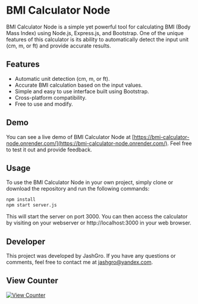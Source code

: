 # BMI Calculator Node

BMI Calculator Node is a simple yet powerful tool for calculating BMI (Body Mass Index) using Node.js, Express.js, and Bootstrap. One of the unique features of this calculator is its ability to automatically detect the input unit (cm, m, or ft) and provide accurate results.

## Features

- Automatic unit detection (cm, m, or ft).
- Accurate BMI calculation based on the input values.
- Simple and easy to use interface built using Bootstrap.
- Cross-platform compatibility.
- Free to use and modify.

## Demo

You can see a live demo of BMI Calculator Node at [https://bmi-calculator-node.onrender.com/](https://bmi-calculator-node.onrender.com/). Feel free to test it out and provide feedback.

## Usage

To use the BMI Calculator Node in your own project, simply clone or download the repository and run the following commands:

```bash
npm install
npm start server.js
```
This will start the server on port 3000. You can then access the calculator by visiting on your webserver or http://localhost:3000 in your web browser.

## Developer

This project was developed by JashGro. If you have any questions or comments, feel free to contact me at jashgro@yandex.com.

## View Counter

[![View Counter](https://gpvc.arturio.dev/BlackHatDevX/BMI-Calculator-Node)](https://github.com/BlackHatDevX/BMI-Calculator-Node)
